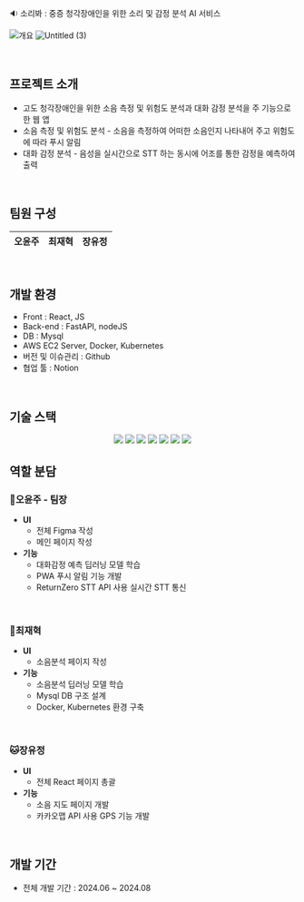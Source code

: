 🔉 소리봐 : 중증 청각장애인을 위한 소리 및 감정 분석 AI 서비스

![개요](https://github.com/user-attachments/assets/7749af47-3770-4bd0-853f-adb125e37a93)
![Untitled (3)](https://github.com/user-attachments/assets/1fbf95ed-32fe-4811-a2a6-0af39f225b3e)



<br>

## 프로젝트 소개

- 고도 청각장애인을 위한 소음 측정 및 위험도 분석과 대화 감정 분석을 주 기능으로 한 웹 앱
- 소음 측정 및 위험도 분석 - 소음을 측정하여 어떠한 소음인지 나타내어 주고 위험도에 따라 푸시 알림
- 대화 감정 분석 - 음성을 실시간으로 STT 하는 동시에 어조를 통한 감정을 예측하여 출력

<br>

## 팀원 구성

<div align="center">

| **오윤주** | **최재혁** | **장유정** | 
| :------: |  :------: | :------: |


</div>

<br>

## 개발 환경

- Front : React, JS
- Back-end : FastAPI, nodeJS
- DB : Mysql
- AWS EC2 Server, Docker, Kubernetes
- 버전 및 이슈관리 : Github
- 협업 툴 : Notion
<br>

## 기술 스택

<div align="center">
	<img src="https://img.shields.io/badge/Nodejs-006600?style=flat&logo=Node.js&logoColor=white" />
	<img src="https://img.shields.io/badge/FastAPI-EF2D5E?style=flat&logo=Fastapi&logoColor=white" />
	<img src="https://img.shields.io/badge/React-008FC7?style=flat&logo=React&logoColor=white" />
	<img src="https://img.shields.io/badge/Reactjs-34567C?style=flat&logo=Javascript&logoColor=white" />
	<img src="https://img.shields.io/badge/Mysql-5A45FF?style=flat&logo=Mysql&logoColor=white" />
  <img src="https://img.shields.io/badge/Docker-2496ED?style=flat&logo=Docker&logoColor=white" />
  <img src="https://img.shields.io/badge/Kubernetes-326CE5?style=flat&logo=Kubernetes&logoColor=white" />
	
</div>

## 역할 분담

### 🐹오윤주 - 팀장

- **UI**
    - 전체 Figma 작성
    - 메인 페이지 작성
- **기능**
    - 대화감정 예측 딥러닝 모델 학습
    - PWA 푸시 알림 기능 개발
    - ReturnZero STT API 사용 실시간 STT 통신
<br>
    
### 🐶최재혁

- **UI**
    - 소음분석 페이지 작성
- **기능**
    - 소음분석 딥러닝 모델 학습
    - Mysql DB 구조 설계
    - Docker, Kubernetes 환경 구축

<br>

### 🐱장유정

- **UI**
    - 전체 React 페이지 총괄
- **기능**
    - 소음 지도 페이지 개발
    - 카카오맵 API 사용 GPS 기능 개발

<br>


## 개발 기간

- 전체 개발 기간 : 2024.06 ~ 2024.08

<br>


